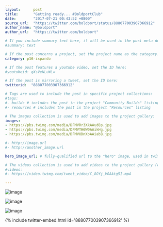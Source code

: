 ```yaml
---
layout:      post
title:       "Getting ready... #BoldportClub"
date:        "2017-07-21 00:43:52 +0800"
source_url:  "https://twitter.com/boldport/status/888077003907366912"
author_name: "@boldport"
author_url:  "https://twitter.com/boldport"

# If you include summary text here, it will be used in the post meta description instead of an excerpt from the post body
#summary: text

# If the post concerns a project, set the project name as the category:
category: p16-ixpando

# If the post features a youtube video, set the ID here:
#youtubeid: gXsVeNLuWLw

# If the post is mirroring a tweet, set the ID here:
twitterid:  "888077003907366912"

# Tags are used to include the post in specific project collections:
#tags:
#- builds # includes the post in the project "Community Builds" listing
#- resources # includes the post in the project "Resources" listing

# The images collection is used to add images to the project gallery:
images:
- https://pbs.twimg.com/media/DFMVRr3XkAAud8p.jpg
- https://pbs.twimg.com/media/DFMVTH6W0AAikHg.jpg
- https://pbs.twimg.com/media/DFMVUDnXoAAiabB.jpg

#- http://image.url
#- http://another_image.url

hero_image_url: # fully-qualified url to the "hero" image, used in twitter cards for example

# The videos collection is used to add videos to the project gallery (currently only mp4):
#videos:
#- https://video.twimg.com/tweet_video/C_8OYj_V0AAtg5I.mp4

---
```


![image](https://pbs.twimg.com/media/DFMVRr3XkAAud8p.jpg)

![image](https://pbs.twimg.com/media/DFMVTH6W0AAikHg.jpg)

![image](https://pbs.twimg.com/media/DFMVUDnXoAAiabB.jpg)

{% include twitter-embed.html id='888077003907366912' %}


